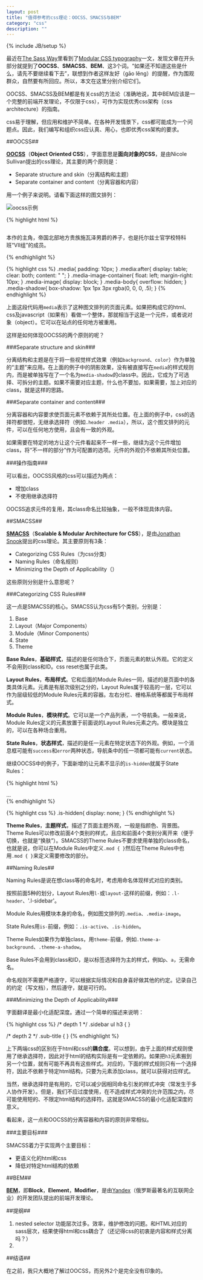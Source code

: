 ```yaml
---
layout: post
title: "值得参考的css理论：OOCSS、SMACSS与BEM"
category: "css"
description: ""
---
```

{% include JB/setup %}

最近在[The Sass Way][]里看到了[Modular CSS typography][]一文，发现文章在开头部分就提到了**OOCSS**、**SMACSS**、**BEM**、这3个词。“如果还不知道这些是什么，请先不要继续看下去”，联想到作者这样友好（gāo lěng）的提醒，作为围观群众，自然要有所回应。所以，本文在这里分别介绍它们。

OOCSS、SMACSS及BEM都是有关css的方法论（准确地说，其中BEM应该是一个完整的前端开发理论，不仅限于css），可作为实现优秀css架构（css architecture）的指南。

css易于理解，但应用和维护不简单。在各种开发情景下，css都可能成为一个问题点。因此，我们编写和组织css应认真、用心，也即优秀css架构的要求。

##OOCSS##

**[OOCSS][]**（**Object Oriented CSS**），字面意思是**面向对象的CSS**，是由Nicole Sullivan提出的css理论，其主要的两个原则是：

- Separate structure and skin（分离结构和主题）
- Separate container and content（分离容器和内容）

用一个例子来说明。请看下面这样的图文排列：

![oocss示例][img_oocss_media]

{% highlight html %}
<div class="media media-shadow">
    <div class="media-image-container">
        <img class="media-image" src="rean.jpg" alt="">
    </div>
    <div class="media-body">
        <p class="media-text">本作的主角，帝国北部地方贵族施瓦泽男爵的养子，也是托尔兹士官学校特科班“Ⅶ组”的成员。</p>
    </div>
</div>
{% endhighlight %}

{% highlight css %}
.media{
    padding: 10px;
}
.media:after{
    display: table;
    clear: both;
    content: " ";
}
.media-image-container{
    float: left;
    margin-right: 10px;
}
.media-image{
    display: block;
}
.media-body{
    overflow: hidden;
}
.media-shadow{
    box-shadow: 1px 1px 3px rgba(0, 0, 0, .5);
}
{% endhighlight %}

上面这段代码用`media`表示了这种图文排列的页面元素。如果把构成它的html、css及javascript（如果有）看做一个整体，那就相当于这是一个元件，或者说对象（object）。它可以在站点的任何地方被重用。

这样是如何体现OOCSS的两个原则的呢？

###Separate structure and skin###

分离结构和主题是在于将一些视觉样式效果（例如`background`、`color`）作为单独的“主题”来应用。在上面的例子中的阴影效果，没有被直接写在`media`的样式规则内，而是被单独写在了一个名为`media-shadow`的class中。因此，它成为了可选择、可拆分的主题。如果不需要对应主题，什么也不要加，如果需要，加上对应的class，就是这样的思路。

###Separate container and content###

分离容器和内容要求使页面元素不依赖于其所处位置。在上面的例子中，css的选择符都很短，无继承选择符（例如`.header .media`），所以，这个图文排列的元件，可以在任何地方使用，且会有一致的外观。

如果需要在特定的地方让这个元件看起来不一样一些，继续为这个元件增加class，将“不一样的部分”作为可配置的选项。元件的外观仍不依赖其所处位置。

###操作指南###

可以看出，OOCSS风格的css可以描述为两点：

- 增加class
- 不使用继承选择符

OOCSS追求元件的复用，其class命名比较抽象，一般不体现具体内容。

##SMACSS##

**[SMACSS][]**（**Scalable & Modular Architecture for CSS**），是由[Jonathan Snook][]提出的css理论。其主要原则有3条：

- Categorizing CSS Rules（为css分类）
- Naming Rules（命名规则）
- Minimizing the Depth of Applicability（）

这些原则分别是什么意思呢？

###Categorizing CSS Rules###

这一点是SMACSS的核心。SMACSS认为css有5个类别，分别是：

1. Base
2. Layout（Major Components）
3. Module（Minor Components）
4. State
5. Theme

**Base Rules**，**基础样式**，描述的是任何场合下，页面元素的默认外观。它的定义不会用到class和ID。css reset也属于此类。

**Layout Rules**，**布局样式**。它和后面的Module Rules一同，描述的是页面中的各类具体元素。元素是有层次级别之分的，Layout Rules属于较高的一层，它可以作为层级较低的Module Rules元素的容器。左右分栏、栅格系统等都属于布局样式。

**Module Rules**，**模块样式**。它可以是一个产品列表，一个导航条。一般来说，Module Rules定义的元素放置于前面说的Layout Rules元素之内。模块是独立的，可以在各种场合重用。

**State Rules**，**状态样式**，描述的是任一元素在特定状态下的外观。例如，一个消息框可能有`success`和`error`两种状态，导航条中的任一项都可能有`current`状态。

继续OOCSS中的例子，下面新增的让元素不显示的`is-hidden`就属于State Rules：

{% highlight html %}
<div class="media media-shadow is-hidden">
    ...
</div>
{% endhighlight %}

{% highlight css %}
.is-hidden{
    display: none;
}
{% endhighlight %}

**Theme Rules**，**主题样式**，描述了页面主题外观，一般是指颜色、背景图。Theme Rules可以修改前面4个类别的样式，且应和前面4个类别分离开来（便于切换，也就是“换肤”）。SMACSS的Theme Rules不要求使用单独的class命名，也就是说，你可以在Module Rules中定义`.mod { }`然后在Theme Rules中也用`.mod { }`来定义需要修改的部分。

##Naming Rules##

Naming Rules是说在想class等的命名时，考虑用命名体现样式对应的类别。

按照前面5种的划分，Layout Rules用`l-`或`layout-`这样的前缀，例如：`.l-header`、'.l-sidebar'。

Module Rules用模块本身的命名，例如图文排列的`.media`、`.media-image`。

State Rules用`is-`前缀，例如：`.is-active`、`.is-hidden`。

Theme Rules如果作为单独class，用`theme-`前缀，例如`.theme-a-background`、`.theme-a-shadow`。

Base Rules不会用到class和ID，是以标签选择符为主的样式，例如`p`、`a`，无需命名。

命名规则不需要严格遵守，可以根据实际情况和自身喜好做其他的约定。记录自己的约定（写文档），然后遵守，就是可行的。

###Minimizing the Depth of Applicability###

字面翻译是最小化适配深度。通过一个简单的描述来说明：

{% highlight css %}
/* depth 1 */
.sidebar ul h3 { }

/* depth 2 */
.sub-title { }
{% endhighlight %}

上下两端css的区别在于html和css的**耦合度**。可以想到，由于上面的样式规则使用了继承选择符，因此对于html的结构实际是有一定依赖的。如果把`h3`元素搬到另一个位置，就有可能不再具有这些样式。对应的，下面的样式规则只有一个选择符，因此不依赖于特定html结构，只要为元素添加class，就可以获得对应样式。

当然，继承选择符是有用的，它可以减少因相同命名引发的样式冲突（常发生于多人协作开发）。但是，我们不应过度使用，在不造成样式冲突的允许范围之内，尽可能使用短的、不限定html结构的选择符。这就是SMACSS的最小化适配深度的意义。

看起来，这一点和OOCSS的分离容器和内容的原则非常相似。

###主要目标###

SMACSS着力于实现两个主要目标：

- 更语义化的html和css
- 降低对特定html结构的依赖

##BEM##

**[BEM][]**，即**Block**，**Element**，**Modifier**，是由[Yandex][]（俄罗斯最著名的互联网企业）的开发团队提出的前端开发理论。

##提纲##

1. nested selector 功能层次过多。效率，维护修改的问题。和HTML对应的sass层次，结果使得html和css耦合了（还记得css的初衷是内容和样式分离吗？）
2. 



##结语##

在之前，我只大概地了解过OOCSS，而另外2个是完全没有印象的。

[img_oocss_media]: {{POSTS_IMG_PATH}}/201409/oocss_media.png "oocss示例"

[The Sass Way]: http://thesassway.com/ "The Sass Way"
[Modular CSS typography]: http://thesassway.com/advanced/modular-css-typography "Modular CSS typography"
[OOCSS]: https://github.com/stubbornella/oocss/wiki "Home · stubbornella/oocss Wiki"
[SMACSS]: http://smacss.com/ "Home - Scalable and Modular Architecture for CSS"
[Jonathan Snook]: http://snook.ca/ "snook.ca"
[BEM]: http://bem.info/ "BEM. Block, Element, Modifier"
[Yandex]: http://www.yandex.com/ "Yandex"

